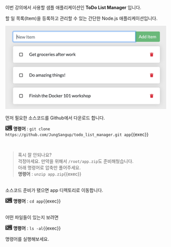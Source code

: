 
이번 강의에서 사용할 샘플 애플리케이션인 **ToDo List  Manager** 입니다.

할 일 목록(Item)을  등록하고 관리할 수 있는 간단한 Node.js 애플리케이션입니다.

<img src="./assets/todo-list-sample.png" alt="ToDo List App." style="zoom:50%;" />
​     

먼저 필요한 소스코드를 Github에서 다운로드 합니다.

![](./assets/handson.png) **명령어** : `git clone https://github.com/JungSangup/todo_list_manager.git app`{{exec}}

​     
> 혹시 잘 안되나요?  
> 걱정마세요. 만약을 위해서 `/root/app.zip`도 준비해뒀습니다.  
> 아래 명령어로 압축만 풀어주세요.  
> **명령어** : `unzip app.zip`{{exec}}

​     
소스코드 준비가 됐으면 app 디렉토리로 이동합니다.

![](./assets/handson.png) **명령어** : `cd app`{{exec}}

​     
어떤 파일들이 있는지 보려면

![](./assets/handson.png) **명령어** : `ls -al`{{exec}}

명령어를 실행해보세요.

